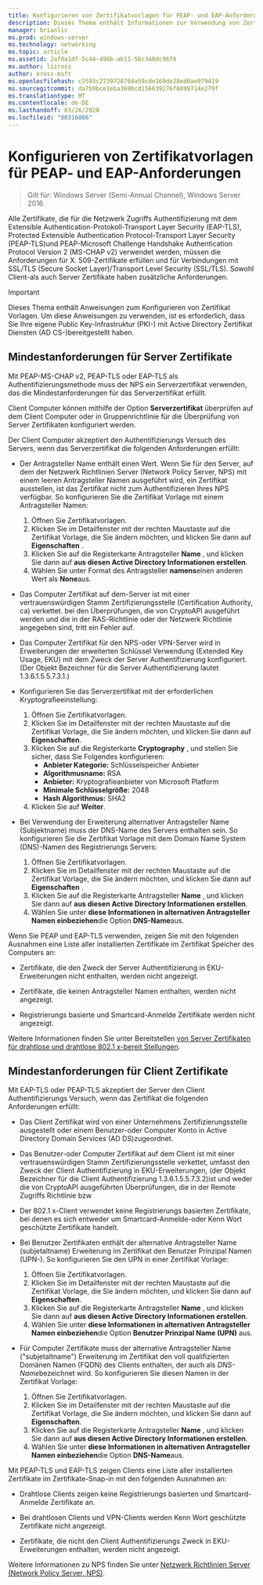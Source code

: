 ```yaml
---
title: Konfigurieren von Zertifikatvorlagen für PEAP- und EAP-Anforderungen
description: Dieses Thema enthält Informationen zur Verwendung von Zertifikaten mit dem Netzwerk Richtlinien Server und Remote Zugriff in Windows Server 2016.
manager: brianlic
ms.prod: windows-server
ms.technology: networking
ms.topic: article
ms.assetid: 2af0a1df-5c44-496b-ab11-5bc340dc96f0
ms.author: lizross
author: eross-msft
ms.openlocfilehash: c2593c2739728704a59cde169de28ed0ae979419
ms.sourcegitcommit: da7b9bce1eba369bcd156639276f6899714e279f
ms.translationtype: MT
ms.contentlocale: de-DE
ms.lasthandoff: 03/26/2020
ms.locfileid: "80316086"
---
```

# <a name="configure-certificate-templates-for-peap-and-eap-requirements"></a>Konfigurieren von Zertifikatvorlagen für PEAP- und EAP-Anforderungen

>Gilt für: Windows Server (Semi-Annual Channel), Windows Server 2016

Alle Zertifikate, die für die Netzwerk Zugriffs Authentifizierung mit dem Extensible Authentication-Protokoll\-Transport Layer Security \(EAP\-TLS\), Protected Extensible Authentication Protocol\-Transport Layer Security \(PEAP\-TLS\)und PEAP\-Microsoft Challenge Handshake Authentication Protocol Version 2 \(MS\-CHAP v2\) verwendet werden, müssen die Anforderungen für X. 509-Zertifikate erfüllen und für Verbindungen mit SSL/TLS (Secure Socket Layer)/Transport Level Security (SSL/TLS). Sowohl Client-als auch Server Zertifikate haben zusätzliche Anforderungen.

>[!IMPORTANT]
>Dieses Thema enthält Anweisungen zum Konfigurieren von Zertifikat Vorlagen. Um diese Anweisungen zu verwenden, ist es erforderlich, dass Sie Ihre eigene Public Key-Infrastruktur \(PKI-\) mit Active Directory Zertifikat Diensten \(AD CS-\)bereitgestellt haben.

## <a name="minimum-server-certificate-requirements"></a>Mindestanforderungen für Server Zertifikate

Mit PEAP\-MS\-CHAP v2, PEAP\-TLS oder EAP\-TLS als Authentifizierungsmethode muss der NPS ein Serverzertifikat verwenden, das die Mindestanforderungen für das Serverzertifikat erfüllt. 

Client Computer können mithilfe der Option **Serverzertifikat** überprüfen auf dem Client Computer oder in Gruppenrichtlinie für die Überprüfung von Server Zertifikaten konfiguriert werden. 

Der Client Computer akzeptiert den Authentifizierungs Versuch des Servers, wenn das Serverzertifikat die folgenden Anforderungen erfüllt:

- Der Antragsteller Name enthält einen Wert. Wenn Sie für den Server, auf dem der Netzwerk Richtlinien Server (Network Policy Server, NPS) mit einem leeren Antragsteller Namen ausgeführt wird, ein Zertifikat ausstellen, ist das Zertifikat nicht zum Authentifizieren Ihres NPS verfügbar. So konfigurieren Sie die Zertifikat Vorlage mit einem Antragsteller Namen:

    1. Öffnen Sie Zertifikatvorlagen.
    2. Klicken Sie im Detailfenster mit der rechten Maustaste auf die Zertifikat Vorlage, die Sie ändern möchten, und klicken Sie dann auf **Eigenschaften** .
    3. Klicken Sie auf die Registerkarte Antragsteller **Name** , und klicken Sie dann auf **aus diesen Active Directory Informationen erstellen**.
    4. Wählen Sie unter Format des Antragsteller **namens**einen anderen Wert als **None**aus.

- Das Computer Zertifikat auf dem-Server ist mit einer vertrauenswürdigen Stamm Zertifizierungsstelle (Certification Authority, ca) verkettet. bei den Überprüfungen, die von CryptoAPI ausgeführt werden und die in der RAS-Richtlinie oder der Netzwerk Richtlinie angegeben sind, tritt ein Fehler auf.

- Das Computer Zertifikat für den NPS-oder VPN-Server wird in Erweiterungen der erweiterten Schlüssel Verwendung (Extended Key Usage, EKU) mit dem Zweck der Server Authentifizierung konfiguriert. (Der Objekt Bezeichner für die Server Authentifizierung lautet 1.3.6.1.5.5.7.3.1.)

- Konfigurieren Sie das Serverzertifikat mit der erforderlichen Kryptografieeinstellung:

    1. Öffnen Sie Zertifikatvorlagen.
    2. Klicken Sie im Detailfenster mit der rechten Maustaste auf die Zertifikat Vorlage, die Sie ändern möchten, und klicken Sie dann auf **Eigenschaften**.
    3. Klicken Sie auf die Registerkarte **Cryptography** , und stellen Sie sicher, dass Sie Folgendes konfigurieren:
       - **Anbieter Kategorie:** Schlüsselspeicher Anbieter
       - **Algorithmusname:** RSA
       - **Anbieter:** Kryptografieanbieter von Microsoft Platform
       - **Minimale Schlüsselgröße:** 2048
       - **Hash Algorithmus:** SHA2
    4. Klicken Sie auf **Weiter**.

- Bei Verwendung der Erweiterung alternativer Antragsteller Name (Subjektname) muss der DNS-Name des Servers enthalten sein. So konfigurieren Sie die Zertifikat Vorlage mit dem Domain Name System (DNS)-Namen des Registrierungs Servers: 

    1. Öffnen Sie Zertifikatvorlagen.
    2. Klicken Sie im Detailfenster mit der rechten Maustaste auf die Zertifikat Vorlage, die Sie ändern möchten, und klicken Sie dann auf **Eigenschaften** .
    3. Klicken Sie auf die Registerkarte Antragsteller **Name** , und klicken Sie dann auf **aus diesen Active Directory Informationen erstellen**.
    4. Wählen Sie unter **diese Informationen in alternativen Antragsteller Namen einbeziehen**die Option **DNS-Name**aus.

Wenn Sie PEAP und EAP-TLS verwenden, zeigen Sie mit den folgenden Ausnahmen eine Liste aller installierten Zertifikate im Zertifikat Speicher des Computers an:

- Zertifikate, die den Zweck der Server Authentifizierung in EKU-Erweiterungen nicht enthalten, werden nicht angezeigt.

- Zertifikate, die keinen Antragsteller Namen enthalten, werden nicht angezeigt.

- Registrierungs basierte und Smartcard-Anmelde Zertifikate werden nicht angezeigt.

Weitere Informationen finden Sie unter Bereitstellen [von Server Zertifikaten für drahtlose und drahtlose 802.1 x-bereit Stellungen](https://technet.microsoft.com/windows-server-docs/networking/core-network-guide/cncg/server-certs/deploy-server-certificates-for-802.1x-wired-and-wireless-deployments).

## <a name="minimum-client-certificate-requirements"></a>Mindestanforderungen für Client Zertifikate

Mit EAP-TLS oder PEAP-TLS akzeptiert der Server den Client Authentifizierungs Versuch, wenn das Zertifikat die folgenden Anforderungen erfüllt:

- Das Client Zertifikat wird von einer Unternehmens Zertifizierungsstelle ausgestellt oder einem Benutzer-oder Computer Konto in Active Directory Domain Services \(AD DS\)zugeordnet.

- Das Benutzer-oder Computer Zertifikat auf dem Client ist mit einer vertrauenswürdigen Stamm Zertifizierungsstelle verkettet, umfasst den Zweck der Client Authentifizierung in EKU-Erweiterungen, \(der Objekt Bezeichner für die Client Authentifizierung 1.3.6.1.5.5.7.3.2\)ist und weder die von CryptoAPI ausgeführten Überprüfungen, die in der Remote Zugriffs Richtlinie bzw

- Der 802.1 x-Client verwendet keine Registrierungs basierten Zertifikate, bei denen es sich entweder um Smartcard-Anmelde-oder Kenn Wort geschützte Zertifikate handelt.

- Bei Benutzer Zertifikaten enthält der alternative Antragsteller Name \(subjetaltname\) Erweiterung im Zertifikat den Benutzer Prinzipal Namen \(UPN-\). So konfigurieren Sie den UPN in einer Zertifikat Vorlage:

    1. Öffnen Sie Zertifikatvorlagen.
    2. Klicken Sie im Detailfenster mit der rechten Maustaste auf die Zertifikat Vorlage, die Sie ändern möchten, und klicken Sie dann auf **Eigenschaften**.
    3. Klicken Sie auf die Registerkarte Antragsteller **Name** , und klicken Sie dann auf **aus diesen Active Directory Informationen erstellen**.
    4. Wählen Sie unter **diese Informationen in alternativen Antragsteller Namen einbeziehen**die Option **Benutzer Prinzipal Name \(UPN\)** aus.

- Für Computer Zertifikate muss der alternative Antragsteller Name \("subjetaltname"\) Erweiterung im Zertifikat den voll qualifizierten Domänen Namen \(FQDN\) des Clients enthalten, der auch als *DNS-Name*bezeichnet wird. So konfigurieren Sie diesen Namen in der Zertifikat Vorlage:

    1. Öffnen Sie Zertifikatvorlagen.
    2. Klicken Sie im Detailfenster mit der rechten Maustaste auf die Zertifikat Vorlage, die Sie ändern möchten, und klicken Sie dann auf **Eigenschaften**.
    3. Klicken Sie auf die Registerkarte Antragsteller **Name** , und klicken Sie dann auf **aus diesen Active Directory Informationen erstellen**.
    4. Wählen Sie unter **diese Informationen in alternativen Antragsteller Namen einbeziehen**die Option **DNS-Name**aus.

Mit PEAP\-TLS und EAP\-TLS zeigen Clients eine Liste aller installierten Zertifikate im Zertifikate-Snap-in mit den folgenden Ausnahmen an:

- Drahtlose Clients zeigen keine Registrierungs basierten und Smartcard-Anmelde Zertifikate an. 

- Bei drahtlosen Clients und VPN-Clients werden Kenn Wort geschützte Zertifikate nicht angezeigt. 

- Zertifikate, die nicht den Client Authentifizierungs Zweck in EKU-Erweiterungen enthalten, werden nicht angezeigt.


Weitere Informationen zu NPS finden Sie unter [Netzwerk Richtlinien Server (Network Policy Server, NPS)](nps-top.md).
